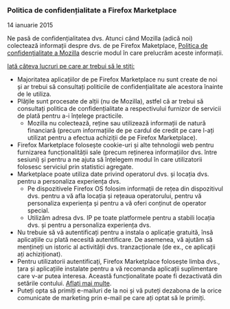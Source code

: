 ### Politica de confidențialitate a Firefox Marketplace
14 ianuarie 2015

Ne pasă de confidențialitatea dvs. Atunci când Mozilla (adică noi) colectează informații despre dvs. de pe Firefox Maketplace, [Politica de confidențialitate a Mozilla](https://www.mozilla.org/privacy/) descrie modul în care prelucrăm aceste informații.

<u>Iată câteva lucruri pe care ar trebui să le știți:</u>

- Majoritatea aplicațiilor de pe Firefox Marketplace nu sunt create de noi și ar trebui să consultați politicile de confidențialitate ale acestora înainte de le utiliza.
- Plățile sunt procesate de alții (nu de Mozilla), astfel că ar trebui să consultați politica de confidențialitate a respectivului furnizor de servicii de plată pentru a-i înțelege practicile.
  - Mozilla nu colectează, reține sau utilizează informații de natură financiară (precum informațiile de pe cardul de credit pe care l-ați utilizat pentru a efectua achiziții de pe Firefox Marketplace).
- Firefox Marketplace folosește cookie-uri și alte tehnologii web pentru furnizarea funcționalității sale (precum reținerea informațiilor dvs. între sesiuni) și pentru a ne ajuta să înțelegem modul în care utilizatorii folosesc serviciul prin statistici agregate.
- Marketplace poate utiliza date privind operatorul dvs. și locația dvs. pentru a personaliza experiența dvs.
  - Pe dispozitivele Firefox OS folosim informații de rețea din dispozitivul dvs. pentru a vă afla locația și rețeaua operatorului, pentru vă personaliza experiența și pentru a vă oferi conținut de operator special.
  - Utilizăm adresa dvs. IP pe toate platformele pentru a stabili locația dvs. și pentru a personaliza experiența dvs.
- Nu trebuie să vă autentificați pentru a instala o aplicație gratuită, însă aplicațiile cu plată necesită autentificare. De asemenea, vă ajutăm să mențineți un istoric al activității dvs. tranzacționale (de ex., ce aplicații ați achiziționat).
- Pentru utilizatorii autentificați, Firefox Marketplace folosește limba dvs., țara și aplicațiile instalate pentru a vă recomanda aplicații suplimentare care v-ar putea interesa.  Această  funcționalitate poate fi dezactivată din setările contului.  [Aflați mai multe](https://support.mozilla.org/ro/kb/recommendations-marketplace).
- Puteți opta să primiți e-mailuri de la noi și vă puteți dezabona de la orice comunicate de marketing prin e-mail pe care ați optat să le primiți.
